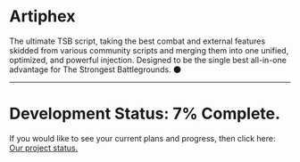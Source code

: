 # Artiphex
The ultimate TSB script, taking the best combat and external features skidded from various community scripts and merging them into one unified, optimized, and powerful injection. Designed to be the single best all-in-one advantage for The Strongest Battlegrounds. 🌑

-----------------------------------------------

# Development Status:  7% Complete.

If you would like to see your current plans and progress, then click here: [Our project status.](https://github.com/users/pulsar-client/projects/4)
